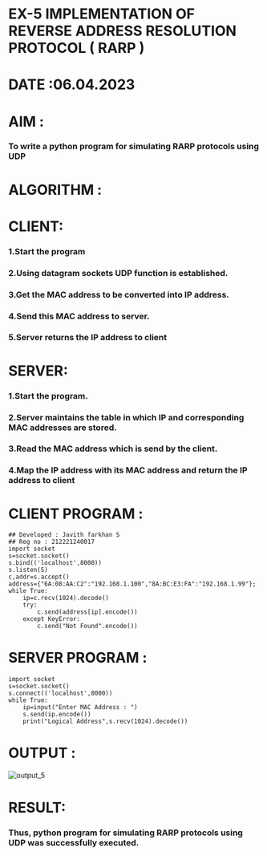 # EX-5 IMPLEMENTATION OF REVERSE ADDRESS RESOLUTION PROTOCOL ( RARP )
# DATE :06.04.2023
# AIM :
### To write a python program for simulating RARP protocols using UDP
# ALGORITHM :
# CLIENT:
### 1.Start the program
### 2.Using datagram sockets UDP function is established.
### 3.Get the MAC address to be converted into IP address.
### 4.Send this MAC address to server.
### 5.Server returns the IP address to client
# SERVER:
### 1.Start the program.
### 2.Server maintains the table in which IP and corresponding MAC addresses are stored.
### 3.Read the MAC address which is send by the client.
### 4.Map the IP address with its MAC address and return the IP address to client

# CLIENT PROGRAM :
```PY
## Developed : Javith farkhan S
## Reg no : 212221240017
import socket
s=socket.socket()
s.bind(('localhost',8000))
s.listen(5)
c,addr=s.accept()
address={"6A:08:AA:C2":"192.168.1.100","8A:BC:E3:FA":"192.168.1.99"};
while True:
    ip=c.recv(1024).decode()
    try:
        c.send(address[ip].encode())
    except KeyError:
        c.send("Not Found".encode())

```
# SERVER PROGRAM :
```PY
import socket
s=socket.socket()
s.connect(('localhost',8000))
while True:
    ip=input("Enter MAC Address : ")
    s.send(ip.encode())
    print("Logical Address",s.recv(1024).decode())

```
# OUTPUT :
![output_5](https://github.com/Javith-farkhan/EX-5/assets/94296805/0f3b3305-1621-406e-805b-3401376d7226)

# RESULT:
### Thus, python program for simulating RARP protocols using UDP was successfully executed.


